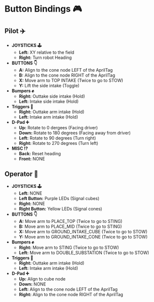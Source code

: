 # Button Bindings 🎮

## Pilot ✈️
 - **JOYSTICKS 🕹️**
   - **Left:** XY relative to the field
   - **Right:** Turn robot Heading
 - **BUTTONS 👇**
   - **A:** Align to the cone node LEFT of the AprilTag
   - **B:** Align to the cone node RIGHT of the AprilTag
   - **X:** Move arm to TOP INTAKE (Twice to go to STOW)
   - **Y:**  Lift the side intake (Toggle)
 - **Bumpers ✊**
   - **Right:** Outtake side intake (Hold)
   - **Left:** Intake side intake (Hold)
 - **Triggers 🔫**
   - **Right:** Outtake arm intake (Hold)
   - **Left:** Intake arm intake (Hold)
 - **D-Pad ➕**
   - **Up:** Rotate to 0 dergees (Facing driver)
   - **Down:** Rotate to 180 degrees (Facing away from driver)
   - **Left:** Rotate to 90 degrees (Turn right)
   - **Right:** Rotate to 270 degrees (Turn left)
 - **MISC ⁉️**
   - **Back:** Reset heading
   - **Front:** NONE

## Operator 🙉
 - **JOYSTICKS 🕹️**
   - **Left:** NONE
   - **Left Button:** Purple LEDs (Signal cubes)
   - **Right:** NONE
   - **Right Button:** Yellow LEDs (Signal cones)
 - **BUTTONS 👇**
   - **A:** Move arm to PLACE_TOP (Twice to go to STING)
   - **B:** Move arm to PLACE_MID (Twice to go to STING)
   - **X:** Move arm to GROUND_INTAKE_CUBE (Twice to go to STOW)
   - **Y:** Move arm to GROUND_INTAKE_CONE (Twice to go to STOW)
 - **Bumpers ✊**
   - **Right:** Move arm to STING (Twice to go to STOW)
   - **Left:** Move arm to DOUBLE_SUBSTATION (Twice to go to STOW)
 - **Triggers 🔫**
   - **Right:** Outtake arm intake (Hold)
   - **Left:** Intake arm intake (Hold)
 - **D-Pad ➕**
   - **Up:** Align to cube node
   - **Down:** NONE
   - **Left:** Align to the cone node LEFT of the AprilTag
   - **Right:** Align to the cone node RIGHT of the AprilTag 